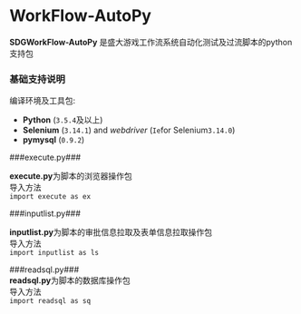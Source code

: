﻿# WorkFlow-AutoPy
**SDGWorkFlow-AutoPy** 是盛大游戏工作流系统自动化测试及过流脚本的python支持包
### 基础支持说明 ###
编译环境及工具包:

- **Python** (`3.5.4`及以上) 
- **Selenium** (`3.14.1`) and *webdriver* (`Ie`for Selenium`3.14.0`)
- **pymysql** (`0.9.2`)




###execute.py### <br>

**execute.py**为脚本的浏览器操作包<br>
导入方法<br>
`import execute as ex `


###inputlist.py###<br>

**inputlist.py**为脚本的审批信息拉取及表单信息拉取操作包<br>
导入方法<br>
`import inputlist as ls `


###readsql.py###<br>
**readsql.py**为脚本的数据库操作包<br>
导入方法<br>
`import readsql as sq`
